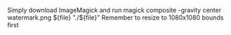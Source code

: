 Simply download ImageMagick and run magick composite -gravity center watermark.png ${file} "./${file}"
Remember to resize to 1080x1080 bounds first

